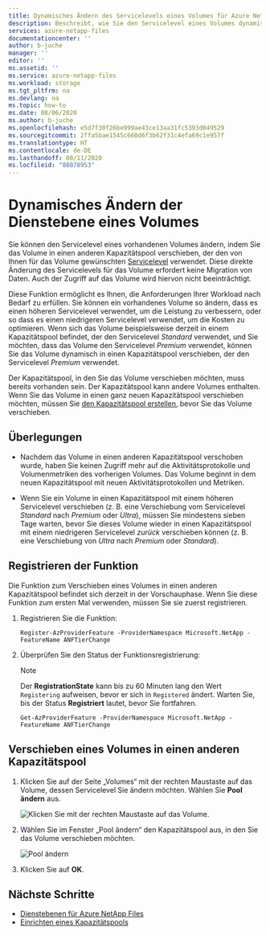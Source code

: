 ```yaml
---
title: Dynamisches Ändern des Servicelevels eines Volumes für Azure NetApp Files | Microsoft-Dokumentation
description: Beschreibt, wie Sie den Servicelevel eines Volumes dynamisch ändern.
services: azure-netapp-files
documentationcenter: ''
author: b-juche
manager: ''
editor: ''
ms.assetid: ''
ms.service: azure-netapp-files
ms.workload: storage
ms.tgt_pltfrm: na
ms.devlang: na
ms.topic: how-to
ms.date: 08/06/2020
ms.author: b-juche
ms.openlocfilehash: e5d7f30f26be999ae43ce13aa31fc5393d049529
ms.sourcegitcommit: 2ffa5bae1545c660d6f3b62f31c4efa69c1e957f
ms.translationtype: HT
ms.contentlocale: de-DE
ms.lasthandoff: 08/11/2020
ms.locfileid: "88078953"
---
```

# <a name="dynamically-change-the-service-level-of-a-volume"></a>Dynamisches Ändern der Dienstebene eines Volumes

Sie können den Servicelevel eines vorhandenen Volumes ändern, indem Sie das Volume in einen anderen Kapazitätspool verschieben, der den von Ihnen für das Volume gewünschten [Servicelevel](azure-netapp-files-service-levels.md) verwendet. Diese direkte Änderung des Servicelevels für das Volume erfordert keine Migration von Daten. Auch der Zugriff auf das Volume wird hiervon nicht beeinträchtigt.  

Diese Funktion ermöglicht es Ihnen, die Anforderungen Ihrer Workload nach Bedarf zu erfüllen.  Sie können ein vorhandenes Volume so ändern, dass es einen höheren Servicelevel verwendet, um die Leistung zu verbessern, oder so dass es einen niedrigeren Servicelevel verwendet, um die Kosten zu optimieren. Wenn sich das Volume beispielsweise derzeit in einem Kapazitätspool befindet, der den Servicelevel *Standard* verwendet, und Sie möchten, dass das Volume den Servicelevel *Premium* verwendet, können Sie das Volume dynamisch in einen Kapazitätspool verschieben, der den Servicelevel *Premium* verwendet.  

Der Kapazitätspool, in den Sie das Volume verschieben möchten, muss bereits vorhanden sein. Der Kapazitätspool kann andere Volumes enthalten.  Wenn Sie das Volume in einen ganz neuen Kapazitätspool verschieben möchten, müssen Sie [den Kapazitätspool erstellen](azure-netapp-files-set-up-capacity-pool.md), bevor Sie das Volume verschieben.  

## <a name="considerations"></a>Überlegungen

* Nachdem das Volume in einen anderen Kapazitätspool verschoben wurde, haben Sie keinen Zugriff mehr auf die Aktivitätsprotokolle und Volumenmetriken des vorherigen Volumes. Das Volume beginnt in dem neuen Kapazitätspool mit neuen Aktivitätsprotokollen und Metriken.

* Wenn Sie ein Volume in einen Kapazitätspool mit einem höheren Servicelevel verschieben (z. B. eine Verschiebung vom Servicelevel *Standard* nach *Premium* oder  *Ultra*), müssen Sie mindestens sieben Tage warten, bevor Sie dieses Volume wieder in einen Kapazitätspool mit einem niedrigeren Servicelevel *zurück* verschieben können (z. B. eine Verschiebung von *Ultra* nach *Premium* oder *Standard*).  

## <a name="register-the-feature"></a>Registrieren der Funktion

Die Funktion zum Verschieben eines Volumes in einen anderen Kapazitätspool befindet sich derzeit in der Vorschauphase. Wenn Sie diese Funktion zum ersten Mal verwenden, müssen Sie sie zuerst registrieren.

1. Registrieren Sie die Funktion: 

    ```azurepowershell-interactive
    Register-AzProviderFeature -ProviderNamespace Microsoft.NetApp -FeatureName ANFTierChange
    ```

2. Überprüfen Sie den Status der Funktionsregistrierung: 

    > [!NOTE]
    > Der **RegistrationState** kann bis zu 60 Minuten lang den Wert `Registering` aufweisen, bevor er sich in `Registered` ändert. Warten Sie, bis der Status **Registriert** lautet, bevor Sie fortfahren.

    ```azurepowershell-interactive
    Get-AzProviderFeature -ProviderNamespace Microsoft.NetApp -FeatureName ANFTierChange
    ```

## <a name="move-a-volume-to-another-capacity-pool"></a>Verschieben eines Volumes in einen anderen Kapazitätspool

1.  Klicken Sie auf der Seite „Volumes“ mit der rechten Maustaste auf das Volume, dessen Servicelevel Sie ändern möchten. Wählen Sie **Pool ändern** aus.

    ![Klicken Sie mit der rechten Maustaste auf das Volume.](../media/azure-netapp-files/right-click-volume.png)

2. Wählen Sie im Fenster „Pool ändern“ den Kapazitätspool aus, in den Sie das Volume verschieben möchten. 

    ![Pool ändern](../media/azure-netapp-files/change-pool.png)

3.  Klicken Sie auf **OK**.


## <a name="next-steps"></a>Nächste Schritte  

* [Dienstebenen für Azure NetApp Files](azure-netapp-files-service-levels.md)
* [Einrichten eines Kapazitätspools](azure-netapp-files-set-up-capacity-pool.md)
